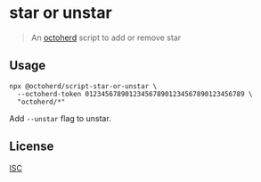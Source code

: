 # star or unstar

> An [octoherd](https://github.com/octoherd) script to add or remove star

## Usage

```
npx @octoherd/script-star-or-unstar \
  --octoherd-token 0123456789012345678901234567890123456789 \
  "octoherd/*"
```

Add `--unstar` flag to unstar.

## License

[ISC](LICENSE.md)
